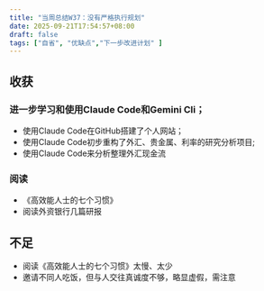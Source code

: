 ```yaml
---
title: "当周总结W37：没有严格执行规划"
date: 2025-09-21T17:54:57+08:00
draft: false
tags: ["自省", "优缺点","下一步改进计划" ]
---
```


## 收获
  ### 进一步学习和使用Claude Code和Gemini Cli；
  - 使用Claude Code在GitHub搭建了个人网站；
  - 使用Claude Code初步重构了外汇、贵金属、利率的研究分析项目;
  - 使用Claude Code来分析整理外汇现金流

  ### 阅读
  - 《高效能人士的七个习惯》
  - 阅读外资银行几篇研报

## 不足
 - 阅读《高效能人士的七个习惯》太慢、太少
 - 邀请不同人吃饭，但与人交往真诚度不够，略显虚假，需注意